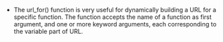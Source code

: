 - The url_for() function is very useful for dynamically building a URL for a specific function. The function accepts the name of a function as first argument, and one or more keyword arguments, each corresponding to the variable part of URL.
